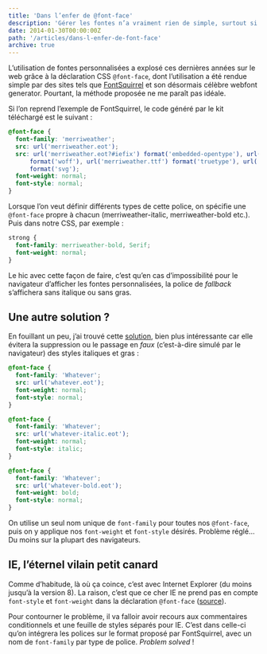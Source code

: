 ```yaml
---
title: 'Dans l’enfer de @font-face'
description: 'Gérer les fontes n’a vraiment rien de simple, surtout si on supporte IE8.'
date: 2014-01-30T00:00:00Z
path: '/articles/dans-l-enfer-de-font-face'
archive: true
---
```


L’utilisation de fontes personnalisées a explosé ces dernières années sur le web grâce à la déclaration CSS `@font-face`, dont l’utilisation a été rendue simple par des sites tels que [FontSquirrel](http://www.fontsquirrel.com/) et son désormais célèbre webfont generator. Pourtant, la méthode proposée ne me paraît pas idéale.

Si l’on reprend l’exemple de FontSquirrel, le code généré par le kit téléchargé est le suivant :

```css
@font-face {
  font-family: 'merriweather';
  src: url('merriweather.eot');
  src: url('merriweather.eot?#iefix') format('embedded-opentype'), url('merriweather.woff')
      format('woff'), url('merriweather.ttf') format('truetype'), url('merriweather.svg#merriweatherheavy')
      format('svg');
  font-weight: normal;
  font-style: normal;
}
```

Lorsque l’on veut définir différents types de cette police, on spécifie une `@font-face` propre à chacun (merriweather-italic, merriweather-bold etc.). Puis dans notre CSS, par exemple :

```css
strong {
  font-family: merriweather-bold, Serif;
  font-weight: normal;
}
```

Le hic avec cette façon de faire, c’est qu’en cas d’impossibilité pour le navigateur d’afficher les fontes personnalisées, la police de _fallback_ s’affichera sans italique ou sans gras.

## Une autre solution ?

En fouillant un peu, j’ai trouvé cette [solution](http://www.metaltoad.com/blog/how-use-font-face-avoid-faux-italic-and-bold-browser-styles), bien plus intéressante car elle évitera la suppression ou le passage en _faux_ (c’est-à-dire simulé par le navigateur) des styles italiques et gras :

```css
@font-face {
  font-family: 'Whatever';
  src: url('whatever.eot');
  font-weight: normal;
  font-style: normal;
}

@font-face {
  font-family: 'Whatever';
  src: url('whatever-italic.eot');
  font-weight: normal;
  font-style: italic;
}

@font-face {
  font-family: 'Whatever';
  src: url('whatever-bold.eot');
  font-weight: bold;
  font-style: normal;
}
```

On utilise un seul nom unique de `font-family` pour toutes nos `@font-face`, puis on y applique nos `font-weight` et `font-style` désirés. Problème réglé… Du moins sur la plupart des navigateurs.

## IE, l’éternel vilain petit canard

Comme d’habitude, là où ça coince, c’est avec Internet Explorer (du moins jusqu’à la version 8). La raison, c’est que ce cher IE ne prend pas en compte `font-style` et `font-weight` dans la déclaration `@font-face` ([source](http://itsravenous.com/blog/banishing-faux-italic-and-faux-bold--on-css3-fonts-in-IE-8-and-below)).

Pour contourner le problème, il va falloir avoir recours aux commentaires conditionnels et une feuille de styles séparés pour IE. C’est dans celle-ci qu’on intégrera les polices sur le format proposé par FontSquirrel, avec un nom de `font-family` par type de police. _Problem solved_ !
